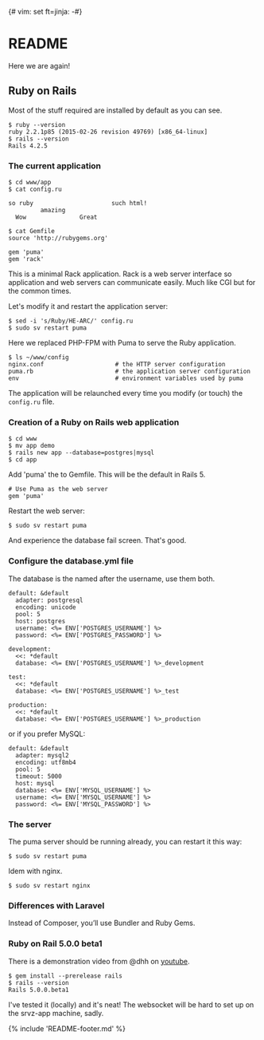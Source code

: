 {# vim: set ft=jinja: -#}
# README

Here we are again!

## Ruby on Rails

Most of the stuff required are installed by default as you can see.

    $ ruby --version
    ruby 2.2.1p85 (2015-02-26 revision 49769) [x86_64-linux]
    $ rails --version
    Rails 4.2.5

### The current application

    $ cd www/app
    $ cat config.ru

    so ruby                      such html!
             amazing
      Wow               Great

    $ cat Gemfile
    source 'http://rubygems.org'

    gem 'puma'
    gem 'rack'

This is a minimal Rack application. Rack is a web server interface so
application and web servers can communicate easily. Much like CGI but for the
common times.

Let's modify it and restart the application server:

    $ sed -i 's/Ruby/HE-ARC/' config.ru
    $ sudo sv restart puma

Here we replaced PHP-FPM with Puma to serve the Ruby application.

    $ ls ~/www/config
    nginx.conf                    # the HTTP server configuration
    puma.rb                       # the application server configuration
    env                           # environment variables used by puma

The application will be relaunched every time you modify (or touch) the
`config.ru` file.

### Creation of a Ruby on Rails web application

    $ cd www
    $ mv app demo
    $ rails new app --database=postgres|mysql
    $ cd app

Add 'puma' the to Gemfile. This will be the default in Rails 5.

    # Use Puma as the web server
    gem 'puma'

Restart the web server:

    $ sudo sv restart puma

And experience the database fail screen. That's good.


### Configure the database.yml file

The database is the named after the username, use them both.

    default: &default
      adapter: postgresql
      encoding: unicode
      pool: 5
      host: postgres
      username: <%= ENV['POSTGRES_USERNAME'] %>
      password: <%= ENV['POSTGRES_PASSWORD'] %>

    development:
      <<: *default
      database: <%= ENV['POSTGRES_USERNAME'] %>_development

    test:
      <<: *default
      database: <%= ENV['POSTGRES_USERNAME'] %>_test

    production:
      <<: *default
      database: <%= ENV['POSTGRES_USERNAME'] %>_production

or if you prefer MySQL:

    default: &default
      adapter: mysql2
      encoding: utf8mb4
      pool: 5
      timeout: 5000
      host: mysql
      database: <%= ENV['MYSQL_USERNAME'] %>
      username: <%= ENV['MYSQL_USERNAME'] %>
      password: <%= ENV['MYSQL_PASSWORD'] %>


### The server

The puma server should be running already, you can restart it this way:

    $ sudo sv restart puma

Idem with nginx.

    $ sudo sv restart nginx

### Differences with Laravel

Instead of Composer, you’ll use Bundler and Ruby Gems.

### Ruby on Rail 5.0.0 beta1

There is a demonstration video from @dhh on
[youtube](https://www.youtube.com/watch?v=n0WUjGkDFS0).

    $ gem install --prerelease rails
    $ rails --version
    Rails 5.0.0.beta1

I've tested it (locally) and it's neat! The websocket will be hard to set up
on the srvz-app machine, sadly.

{% include 'README-footer.md' %}

